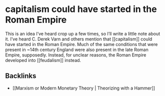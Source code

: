 # capitalism could have started in the Roman Empire

This is an idea I&rsquo;ve heard crop up a few times, so I&rsquo;ll write a little note about it. I&rsquo;ve heard C. Derek Varn and others mention that [[capitalism]] could have started in the Roman Empire. Much of the same conditions that were present in ~14th century England were also present in the late Roman Empire, supposedly. Instead, for unclear reasons, the Roman Empire developed into [[feudalism]] instead.


## Backlinks

-   [[Marxism or Modern Monetary Theory | Theorizing with a Hammer]]

